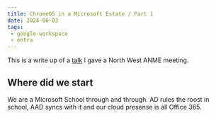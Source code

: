 ```yaml
---
title: ChromeOS in a Microsoft Estate / Part 1
date: 2024-06-03
tags:
 - google-workspace
 - entra
---
```

This is a write up of a [talk](/talks) I gave a North West ANME meeting.

## Where did we start

We are a Microsoft School through and through. AD rules the roost in school, AAD syncs with it and our cloud presense is all Office 365.
